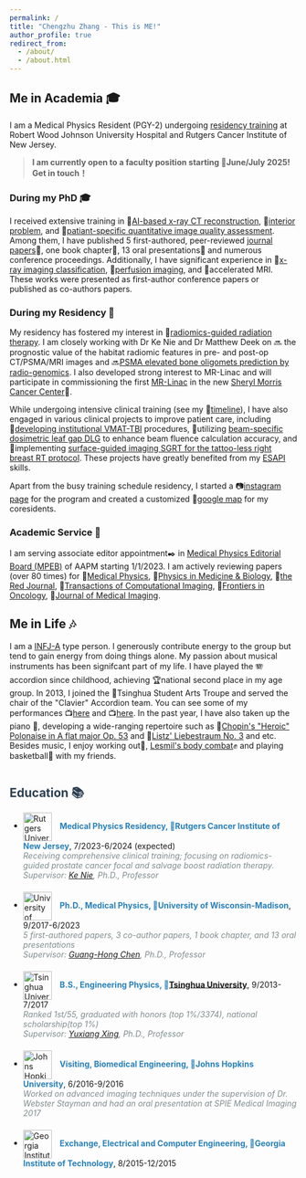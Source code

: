 ```yaml
---
permalink: /
title: "Chengzhu Zhang - This is ME!"
author_profile: true
redirect_from: 
  - /about/
  - /about.html
---
```


<style>
  .section-title {
    font-size: 1.5em;
    font-weight: bold;
    color: #2c3e50;
    margin-top: 2em;
  }

  .subsection-title {
    font-size: 1.25em;
    font-weight: bold;
    color: #34495e;
    margin-top: 1.5em;
  }

  .timeline {
    margin: 1em 0;
  }

  .timeline-item {
    margin-bottom: 1.5em;
  }

  .institution {
    font-weight: bold;
    color: #2980b9;
  }

  .supervisor {
    font-style: italic;
    color: #7f8c8d;
  }

  .logo {
    width: 50px;
    vertical-align: middle;
    margin-right: 10px;
  }

  .comment {
    font-style: italic;
    color: #7f8c8d;
  }
</style>

## Me in Academia 🎓

I am a Medical Physics Resident (PGY-2) undergoing [residency training](https://sites.rutgers.edu/cinj-radiation-oncology/medical-physics-residency/) at Robert Wood Johnson University Hospital and Rutgers Cancer Institute of New Jersey. 
> **I am currently open to a faculty position starting 📅June/July 2025! Get in touch！**

### During my PhD 🎓
I received extensive training in 🔹[AI-based x-ray CT reconstruction](/research/research-1), 🔹[interior problem](/research/research-2), and 🔹[patiant-specific quantitative image quality assessment](/research/research-3). Among them, I have published 5 first-authored, peer-reviewed [journal papers](/publication)📄, one book chapter🔖, 13 oral presentations🎤 and numerous conference proceedings. Additionally, I have significant experience in 🔹[x-ray imaging classification](/publication/2019-CV19Net-2), 🔹[perfusion imaging](/research/research-4), and 🔹accelerated MRI. These works were presented as first-author conference papers or published as co-authors papers. 

### During my Residency 🏥
My residency has fostered my interest in 🔹[radiomics-guided radiation therapy](/research/research-5). I am closely working with Dr Ke Nie and Dr Matthew Deek on 🔜 the prognostic value of the habitat radiomic features in pre- and post-op CT/PSMA/MRI images and 🔜[PSMA elevated bone oligomets prediction by radio-genomics](/files/bonemets.pdf). I also developed strong interest to MR-Linac and will participate in commissioning the first [MR-Linac](https://www.elekta.com/products/radiation-therapy/unity/) in the new [Sheryl Morris Cancer Center](https://www.rwjbh.org/blog/2024/january/coming-soon-new-jersey-s-first-freestanding-canc/)🏥.

While undergoing intensive clinical training (see my 📆[timeline](/clinical)), I have also engaged in various clinical projects to improve patient care, including 🔸[developing institutional VMAT-TBI](/clinical/clinical-TBI) procedures, 🔸utilizing [beam-specific dosimetric leaf gap DLG](/clinical/clinical-DLG) to enhance beam fluence calculation accuracy, and 🔸implementing [surface-guided imaging SGRT for the tattoo-less right breast RT protocol](/clinical/clinical-SGRT). These projects have greatly benefited from my [ESAPI](/clinical/clinical-ESAPI) skills.

Apart from the busy training schedule residency, I started a 📷[instagram page](https://www.instagram.com/nbmedphys?utm_source=ig_web_button_share_sheet&igsh=ZDNlZDc0MzIxNw==) for the program and created a customized 📌[google map](https://www.google.com/maps/d/edit?mid=1BZHwVmbjk2Ad-1wKqSe_PJH9om_h5Fs&usp=sharing) for my coresidents.

### Academic Service 📧
I am serving associate editor appointment✒️ in [Medical Physics Editorial Board (MPEB)](https://www.aapm.org/org/structure/default.asp?committee_code=MPBAE) of AAPM starting 1/1/2023. I am actively reviewing papers (over 80 times) for 📘[Medical Physics](https://aapm.onlinelibrary.wiley.com/journal/24734209), 📗[Physics in Medicine & Biology](https://iopscience.iop.org/journal/0031-9155), 📕[the Red Journal](https://www.redjournal.org/), 📓[Transactions of Computational Imaging](https://ieeexplore.ieee.org/xpl/RecentIssue.jsp?punumber=6745852), 📔[Frontiers in Oncology](https://www.frontiersin.org/journals/oncology), 📒[Journal of Medical Imaging](https://www.spiedigitallibrary.org/journals/journal-of-medical-imaging#_=_).

## Me in Life 🎶
I am a [INFJ-A](https://www.16personalities.com/infj-personality) type person. I generously contribute energy to the group but tend to gain energy from doing things alone. My passion about musical instruments has been signifcant part of my life. I have played the 🪗accordion since childhood, achieving 🏆national second place in my age group. In 2013, I joined the 🎻Tsinghua Student Arts Troupe and served the chair of the "Clavier" Accordion team. You can see some of my performances 📺[here](https://www.youtube.com/watch?v=x7G1gQj_ozg) and 📺[here](https://www.youtube.com/watch?v=2bYkOFqpb14). In the past year, I have also taken up the piano 🎹, developing a wide-ranging repertoire such as 🎼[Chopin's "Heroic" Polonaise in A flat major Op. 53](https://www.youtube.com/watch?v=aZYYoDDmg8M) and 🎼[Listz' Liebestraum No. 3](https://www.youtube.com/watch?v=lhW_tRmpLFs) and etc. Besides music, I enjoy working out💪, [Lesmil's body combat](https://www.lesmills.com/us/workouts/fitness-classes/bodycombat/)✊ and playing basketball🏀 with my friends.

<div class="section-title">Education 📚</div>

<ul class="timeline">
  <li class="timeline-item">
    <img src="{{ site.baseurl }}/images/Rutgers_University_Logo.png" alt="Rutgers University" class="logo">
    <span class="institution">Medical Physics Residency, 🏫Rutgers Cancer Institute of New Jersey</span>, 7/2023-6/2024 (expected)
    <div class="comment">Receiving comprehensive clinical training; focusing on radiomics-guided prostate cancer focal and salvage boost radiation therapy.</div>
    <div class="supervisor">Supervisor: <a href="https://scholar.google.com/citations?user=1BKalcwAAAAJ&hl=en">Ke Nie</a>, Ph.D., Professor</div>
  </li>
  <li class="timeline-item">
    <img src="{{ site.baseurl }}/images/Wisconsin_Madison_Logo.png" alt="University of Wisconsin-Madison" class="logo">
    <span class="institution">Ph.D., Medical Physics, 🏫University of Wisconsin-Madison</span>, 9/2017-6/2023
    <div class="comment">5 first-authored papers, 3 co-author papers, 1 book chapter, and 13 oral presentations</div>
    <div class="supervisor">Supervisor: <a href="https://scholar.google.com/citations?user=nw7lybEAAAAJ&hl=en">Guang-Hong Chen</a>, Ph.D., Professor</div>
  </li>
  <li class="timeline-item">
    <img src="{{ site.baseurl }}/images/Tsinghua_University_Logo.png" alt="Tsinghua University" class="logo">
    <span class="institution">B.S., Engineering Physics, 🏫<a href="https://www.usnews.com/education/best-global-universities/china">Tsinghua University</a></span>, 9/2013-7/2017
    <div class="comment">Ranked 1st/55, graduated with honors (top 1%/3374), national scholarship(top 1%)</div>
    <div class="supervisor">Supervisor: <a href="https://scholar.google.com/citations?user=iWsEXE0AAAAJ&hl=zh-CN">Yuxiang Xing</a>, Ph.D., Professor</div>
  </li>
    <li class="timeline-item">
    <img src="{{ site.baseurl }}/images/Johns_Hopkins_University_Logo.png" alt="Johns Hopkins University" class="logo">
    <span class="institution">Visiting, Biomedical Engineering, 🏫Johns Hopkins University</span>, 6/2016-9/2016
    <div class="comment">Worked on advanced imaging techniques under the supervision of Dr. Webster Stayman and had an oral presentation at SPIE Medical Imaging 2017</div>
  </li>
  <li class="timeline-item">
    <img src="{{ site.baseurl }}/images/GIT_Logo.png" alt="Georgia Institute of Technology" class="logo">
    <span class="institution">Exchange, Electrical and Computer Engineering, 🏫Georgia Institute of Technology</span>, 8/2015-12/2015
  </li>

</ul>

